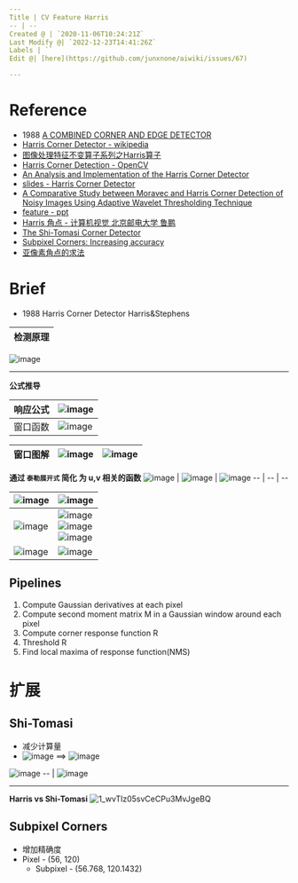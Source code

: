 ```yaml
---
Title | CV Feature Harris
-- | --
Created @ | `2020-11-06T10:24:21Z`
Last Modify @| `2022-12-23T14:41:26Z`
Labels | ``
Edit @| [here](https://github.com/junxnone/aiwiki/issues/67)

---
```

# Reference
- 1988 [A COMBINED CORNER AND EDGE DETECTOR](https://web.stanford.edu/class/cs231m/references/harris-stephens.pdf)
- [Harris Corner Detector - wikipedia](https://en.wikipedia.org/wiki/Harris_Corner_Detector)
- [图像处理特征不变算子系列之Harris算子](https://blog.csdn.net/kezunhai/article/details/11265167)
- [Harris Corner Detection - OpenCV](https://www.docs.opencv.org/4.0.0/dc/d0d/tutorial_py_features_harris.html)
- [An Analysis and Implementation of the Harris Corner Detector](https://ipolcore.ipol.im/demo/clientApp/demo.html?id=229)
- [slides - Harris Corner Detector](https://www.slideshare.net/shihweihuang39/harris-corner-detector-and-face-recognition)
- [A Comparative Study between Moravec and Harris Corner Detection of Noisy Images Using Adaptive Wavelet Thresholding Technique](https://arxiv.org/ftp/arxiv/papers/1209/1209.1558.pdf)
- [feature - ppt](https://www.csie.ntu.edu.tw/~cyy/courses/vfx/07spring/lectures/handouts/lec04_feature_4up.pdf)
- [Harris 角点 - 计算机视觉 北京邮电大学 鲁鹏](https://www.bilibili.com/video/BV1nz4y197Qv?p=6)
- [The Shi-Tomasi Corner Detector](https://aishack.in/tutorials/shitomasi-corner-detector/)
- [Subpixel Corners: Increasing accuracy](https://aishack.in/tutorials/subpixel-corners-increasing-accuracy/)
- [亚像素角点的求法](https://xueyayang.github.io/pdf_posts/%E4%BA%9A%E5%83%8F%E7%B4%A0%E8%A7%92%E7%82%B9%E7%9A%84%E6%B1%82%E6%B3%95.pdf)


# Brief
- 1988 Harris Corner Detector Harris&Stephens

检测原理 |
-- | 
![image](https://user-images.githubusercontent.com/2216970/99036769-3c8f4100-25bd-11eb-8107-780e5839189d.png)

---
**公式推导**

响应公式 | ![image](https://user-images.githubusercontent.com/2216970/98491792-eb0b4d00-2270-11eb-8673-37097003dd47.png)
-- | --
窗口函数 | ![image](https://user-images.githubusercontent.com/2216970/99036826-5fb9f080-25bd-11eb-9364-b605963b6c47.png)

窗口图解 | ![image](https://user-images.githubusercontent.com/2216970/99044723-2daf8b00-25cb-11eb-90d0-fd7b1ae2a8c0.png) | ![image](https://user-images.githubusercontent.com/2216970/99045335-2341c100-25cc-11eb-900c-4b50fab1b607.png)
-- | -- | --

**通过 `泰勒展开式` 简化 为 u,v 相关的函数**
![image](https://user-images.githubusercontent.com/2216970/99203205-c113d680-27ec-11eb-9c3f-136d49306bc1.png) |  ![image](https://user-images.githubusercontent.com/2216970/99203111-6aa69800-27ec-11eb-8b91-e17598470d40.png) | ![image](https://user-images.githubusercontent.com/2216970/99203249-eb659400-27ec-11eb-82ec-6bccb207f50b.png)
-- | -- | --

![image](https://user-images.githubusercontent.com/2216970/99203313-1819ab80-27ed-11eb-993a-a6971ec3b341.png) | ![image](https://user-images.githubusercontent.com/2216970/98494670-82c06980-2278-11eb-8ecc-31ba6b5f8520.png)
-- | --
![image](https://user-images.githubusercontent.com/2216970/99203514-c9b8dc80-27ed-11eb-952f-199cbdfcb8eb.png) | ![image](https://user-images.githubusercontent.com/2216970/99203462-99713e00-27ed-11eb-92a7-7861e0b50f34.png) <br> ![image](https://user-images.githubusercontent.com/2216970/99203477-a55d0000-27ed-11eb-9be0-a6cf9e6e1b2d.png) <br>![image](https://user-images.githubusercontent.com/2216970/98491897-36bdf680-2271-11eb-89f4-96d8955a1f1a.png)
![image](https://user-images.githubusercontent.com/2216970/99205412-70ec4280-27f3-11eb-9e80-25055b8c9902.png) | ![image](https://user-images.githubusercontent.com/2216970/98491835-0a09df00-2271-11eb-90ff-84f2f9196014.png)



## Pipelines

1. Compute Gaussian derivatives at each pixel
2. Compute second moment matrix M in a Gaussian
window around each pixel
3. Compute corner response function R
4. Threshold R
5. Find local maxima of response function(NMS)


# 扩展 
## Shi-Tomasi
- 减少计算量
- ![image](https://user-images.githubusercontent.com/2216970/99205042-5e253e00-27f2-11eb-8a0a-940c924e355f.png)  ==> ![image](https://user-images.githubusercontent.com/2216970/99205032-59f92080-27f2-11eb-842e-4481529fc2b0.png)

![image](https://user-images.githubusercontent.com/2216970/98494993-2f025000-2279-11eb-8232-6fb441822a99.png)
-- |
![image](https://user-images.githubusercontent.com/2216970/99205115-8614a180-27f2-11eb-8a22-e3301234d582.png)

---
**Harris vs Shi-Tomasi**
![1_wvTlz05svCeCPu3MvJgeBQ](https://user-images.githubusercontent.com/2216970/99205532-c32d6380-27f3-11eb-9310-bdd5b58f12c3.gif)

## Subpixel Corners
- 增加精确度
- Pixel - (56, 120)
  - Subpixel - (56.768, 120.1432)

